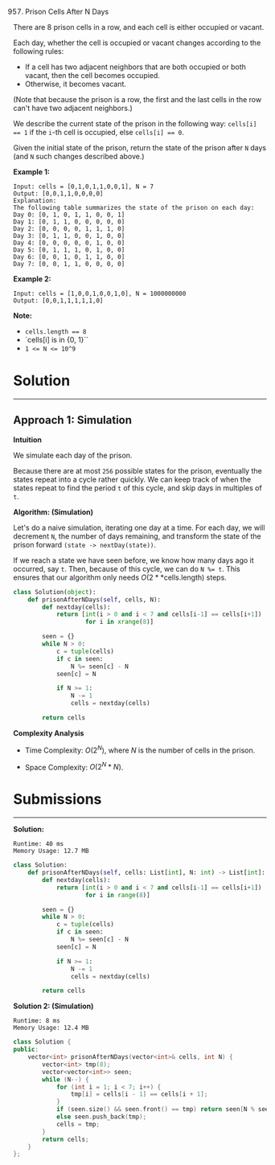 957. Prison Cells After N Days

There are 8 prison cells in a row, and each cell is either occupied or vacant.

Each day, whether the cell is occupied or vacant changes according to the following rules:

* If a cell has two adjacent neighbors that are both occupied or both vacant, then the cell becomes occupied.
* Otherwise, it becomes vacant.

(Note that because the prison is a row, the first and the last cells in the row can't have two adjacent neighbors.)

We describe the current state of the prison in the following way: `cells[i] == 1` if the `i`-th cell is occupied, else `cells[i] == 0`.

Given the initial state of the prison, return the state of the prison after `N` days (and `N` such changes described above.)

 

**Example 1:**
```
Input: cells = [0,1,0,1,1,0,0,1], N = 7
Output: [0,0,1,1,0,0,0,0]
Explanation: 
The following table summarizes the state of the prison on each day:
Day 0: [0, 1, 0, 1, 1, 0, 0, 1]
Day 1: [0, 1, 1, 0, 0, 0, 0, 0]
Day 2: [0, 0, 0, 0, 1, 1, 1, 0]
Day 3: [0, 1, 1, 0, 0, 1, 0, 0]
Day 4: [0, 0, 0, 0, 0, 1, 0, 0]
Day 5: [0, 1, 1, 1, 0, 1, 0, 0]
Day 6: [0, 0, 1, 0, 1, 1, 0, 0]
Day 7: [0, 0, 1, 1, 0, 0, 0, 0]
```

**Example 2:**
```
Input: cells = [1,0,0,1,0,0,1,0], N = 1000000000
Output: [0,0,1,1,1,1,1,0]
```

**Note:**

* `cells.length == 8`
* `cells[i] is in {0, 1}``
* `1 <= N <= 10^9`

# Solution
---
## Approach 1: Simulation
**Intuition**

We simulate each day of the prison.

Because there are at most `256` possible states for the prison, eventually the states repeat into a cycle rather quickly. We can keep track of when the states repeat to find the period `t` of this cycle, and skip days in multiples of `t`.

**Algorithm: (Simulation)**

Let's do a naive simulation, iterating one day at a time. For each day, we will decrement `N`, the number of days remaining, and transform the state of the prison forward `(state -> nextDay(state))`.

If we reach a state we have seen before, we know how many days ago it occurred, say `t`. Then, because of this cycle, we can do `N %= t`. This ensures that our algorithm only needs $O(2**{\text{cells.length}})$ steps.

```python
class Solution(object):
    def prisonAfterNDays(self, cells, N):
        def nextday(cells):
            return [int(i > 0 and i < 7 and cells[i-1] == cells[i+1])
                    for i in xrange(8)]

        seen = {}
        while N > 0:
            c = tuple(cells)
            if c in seen:
                N %= seen[c] - N
            seen[c] = N

            if N >= 1:
                N -= 1
                cells = nextday(cells)

        return cells
```

**Complexity Analysis**

* Time Complexity: $O(2^N)$, where $N$ is the number of cells in the prison.

* Space Complexity: $O(2^N * N)$.

# Submissions
---
**Solution:**
```
Runtime: 40 ms
Memory Usage: 12.7 MB
```
```python
class Solution:
    def prisonAfterNDays(self, cells: List[int], N: int) -> List[int]:
        def nextday(cells):
            return [int(i > 0 and i < 7 and cells[i-1] == cells[i+1])
                    for i in range(8)]

        seen = {}
        while N > 0:
            c = tuple(cells)
            if c in seen:
                N %= seen[c] - N
            seen[c] = N

            if N >= 1:
                N -= 1
                cells = nextday(cells)

        return cells
```

**Solution 2: (Simulation)**
```
Runtime: 8 ms
Memory Usage: 12.4 MB
```
```c++
class Solution {
public:
    vector<int> prisonAfterNDays(vector<int>& cells, int N) {
        vector<int> tmp(8);
        vector<vector<int>> seen;
        while (N--) {
            for (int i = 1; i < 7; i++) {
                tmp[i] = cells[i - 1] == cells[i + 1];
            }
            if (seen.size() && seen.front() == tmp) return seen[N % seen.size()]; 
            else seen.push_back(tmp);
            cells = tmp;
        }
        return cells;
    }
};
```